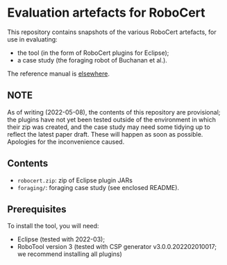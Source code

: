 # Evaluation artefacts for RoboCert

This repository contains snapshots of the various RoboCert artefacts, for use in evaluating:

- the tool (in the form of RoboCert plugins for Eclipse);
- a case study (the foraging robot of Buchanan et al.).

The reference manual is [elsewhere](http://robostar.cs.york.ac.uk/publications/reports/robocert.pdf).

## NOTE

As of writing (2022-05-08), the contents of this repository are provisional; the
plugins have not yet been tested outside of the environment in which their zip
was created, and the case study may need some tidying up to reflect the latest
paper draft.  These will happen as soon as possible.  Apologies for the
inconvenience caused.

## Contents

- `robocert.zip`: zip of Eclipse plugin JARs
- `foraging/`: foraging case study (see enclosed README).

## Prerequisites

To install the tool, you will need:

- Eclipse (tested with 2022-03);
- RoboTool version 3 (tested with CSP generator v3.0.0.202202010017; we recommend installing all plugins)
